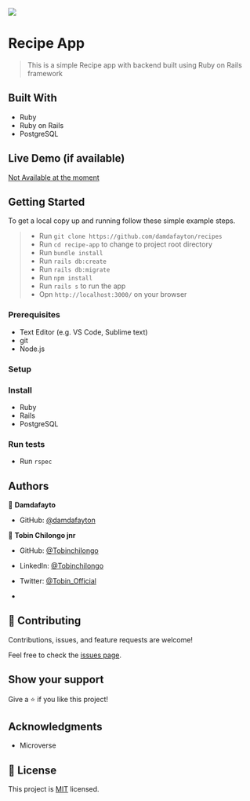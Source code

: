 ![](https://img.shields.io/badge/Microverse-blueviolet)

# Recipe App

> This is a simple Recipe app with backend built using Ruby on Rails framework


## Built With

- Ruby
- Ruby on Rails
- PostgreSQL

## Live Demo (if available)

 [Not Available at the moment]()


## Getting Started

To get a local copy up and running follow these simple example steps.

> - Run `git clone https://github.com/damdafayton/recipes`
> - Run `cd recipe-app` to change to project root directory
> - Run `bundle install`
> - Run `rails db:create`
> - Run `rails db:migrate`
> - Run `npm install`
> - Run `rails s` to run the app
> - Opn `http://localhost:3000/` on your browser


### Prerequisites
- Text Editor (e.g. VS Code, Sublime text)
- git
- Node.js

### Setup

### Install
- Ruby
- Rails
- PostgreSQL


### Run tests
 - Run `rspec`


## Authors

👤 **Damdafayto**

- GitHub: [@damdafayton](https://github.com/damdafayton) 

👤 **Tobin Chilongo jnr**

- GitHub: [@Tobinchilongo](https://github.com/Tobinchilongo)
- LinkedIn: [@Tobinchilongo](https://www.linkedin.com/in/tobin-chilongo/)
- Twitter: [@Tobin_Official](https://twitter.com/Tobin_Official)

-
## 🤝 Contributing

Contributions, issues, and feature requests are welcome!

Feel free to check the [issues page](../../issues/).

## Show your support

Give a ⭐️ if you like this project!

## Acknowledgments

- Microverse

## 📝 License

This project is [MIT](https://opensource.org/licenses/MIT) licensed.
